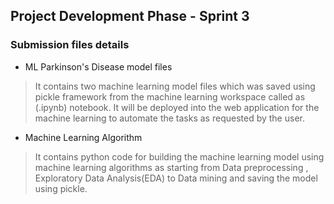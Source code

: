 ## Project Development Phase - **Sprint 3**

### Submission files details

- ML Parkinson's Disease model files

> It contains two machine learning model files which was saved using pickle framework from the machine learning workspace called as (.ipynb) notebook. It will be deployed into the web application for the machine learning to automate the tasks as requested by the user.

- Machine Learning Algorithm

> It contains python code for building the machine learning model using machine learning algorithms as starting from Data preprocessing , Exploratory Data Analysis(EDA) to Data mining and saving the model using pickle.
